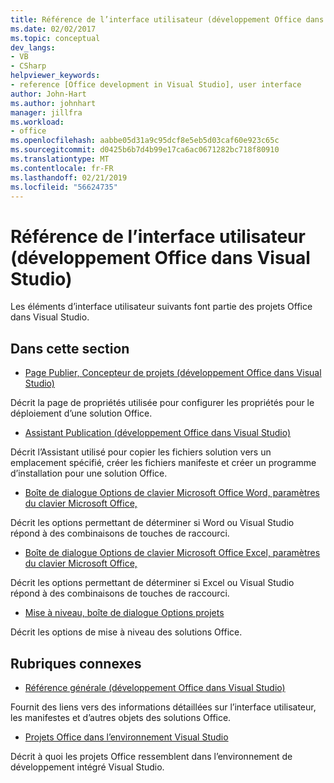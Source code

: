 ```yaml
---
title: Référence de l’interface utilisateur (développement Office dans Visual Studio)
ms.date: 02/02/2017
ms.topic: conceptual
dev_langs:
- VB
- CSharp
helpviewer_keywords:
- reference [Office development in Visual Studio], user interface
author: John-Hart
ms.author: johnhart
manager: jillfra
ms.workload:
- office
ms.openlocfilehash: aabbe05d31a9c95dcf8e5eb5d03caf60e923c65c
ms.sourcegitcommit: d0425b6b7d4b99e17ca6ac0671282bc718f80910
ms.translationtype: MT
ms.contentlocale: fr-FR
ms.lasthandoff: 02/21/2019
ms.locfileid: "56624735"
---
```

# <a name="user-interface-reference-office-development-in-visual-studio"></a>Référence de l’interface utilisateur (développement Office dans Visual Studio)
  Les éléments d’interface utilisateur suivants font partie des projets Office dans Visual Studio.

## <a name="in-this-section"></a>Dans cette section
- [Page Publier, Concepteur de projets &#40;développement Office dans Visual Studio&#41;](../vsto/publish-page-project-designer-office-development-in-visual-studio.md)

 Décrit la page de propriétés utilisée pour configurer les propriétés pour le déploiement d’une solution Office.

- [Assistant Publication &#40;développement Office dans Visual Studio&#41;](../vsto/publish-wizard-office-development-in-visual-studio.md)

 Décrit l’Assistant utilisé pour copier les fichiers solution vers un emplacement spécifié, créer les fichiers manifeste et créer un programme d’installation pour une solution Office.

- [Boîte de dialogue Options de clavier Microsoft Office Word, paramètres du clavier Microsoft Office,](../vsto/microsoft-office-word-keyboard-microsoft-office-keyboard-settings-options-dialog-box.md)

 Décrit les options permettant de déterminer si Word ou Visual Studio répond à des combinaisons de touches de raccourci.

- [Boîte de dialogue Options de clavier Microsoft Office Excel, paramètres du clavier Microsoft Office,](../vsto/microsoft-office-excel-keyboard-microsoft-office-keyboard-settings-options-dialog-box.md)

 Décrit les options permettant de déterminer si Excel ou Visual Studio répond à des combinaisons de touches de raccourci.

- [Mise à niveau, boîte de dialogue Options projets](../vsto/project-upgrade-options-dialog-box.md)

 Décrit les options de mise à niveau des solutions Office.

## <a name="related-sections"></a>Rubriques connexes
- [Référence générale &#40;développement Office dans Visual Studio&#41;](../vsto/general-reference-office-development-in-visual-studio.md)

 Fournit des liens vers des informations détaillées sur l’interface utilisateur, les manifestes et d’autres objets des solutions Office.

- [Projets Office dans l’environnement Visual Studio](../vsto/office-projects-in-the-visual-studio-environment.md)

 Décrit à quoi les projets Office ressemblent dans l’environnement de développement intégré Visual Studio.
